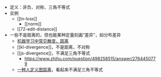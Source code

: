 - 定义：非负、对称、三角不等式
- 实例
  - [[ln-loss]]
    - [[norm]]
  - [[72-edit-distance]]
- 一些不是距离的，但也能某种定量刻画“差异”，如分布差异
  - [机器学习中常见散度、距离](https://www.zhihu.com/tardis/zm/art/93853664)
  - [[kl-divergence]]，不是距离，不对称
  - [[js-divergence]]，不满足三角不等式
    - https://www.zhihu.com/question/498258515/answer/2764450779
  - [一种人定义图距离](https://www.researchgate.net/publication/258399531_Metric_Divergence_Measures_and_Information_Value_in_Credit_Scoring)，看起来不满足三角不等式